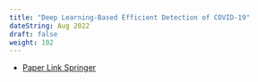 ```yaml
---
title: "Deep Learning-Based Efficient Detection of COVID-19"
dateString: Aug 2022
draft: false
weight: 102
---
```


- [Paper Link Springer](https://link.springer.com/chapter/10.1007/978-981-19-1012-8_24) 